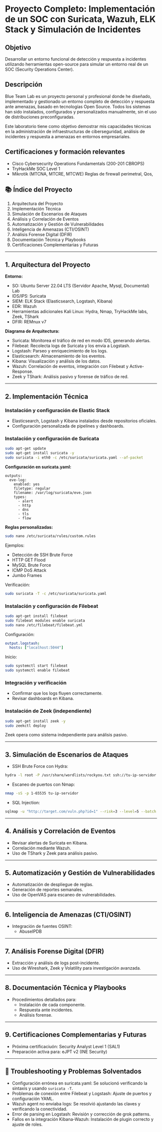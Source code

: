 # Proyecto Completo: Implementación de un SOC con Suricata, Wazuh, ELK Stack y Simulación de Incidentes

## Objetivo
Desarrollar un entorno funcional de detección y respuesta a incidentes utilizando herramientas open-source para simular un entorno real de un SOC (Security Operations Center).

## Descripción
Blue Team Lab es un proyecto personal y profesional donde he diseñado, implementado y gestionado un entorno completo de detección y respuesta ante amenazas, basado en tecnologías Open Source. Todos los sistemas han sido instalados, configurados y personalizados manualmente, sin el uso de distribuciones preconfiguradas.

Este laboratorio tiene como objetivo demostrar mis capacidades técnicas en la administración de infraestructuras de ciberseguridad, análisis de incidentes y respuesta a amenazas en entornos empresariales.

## Certificaciones y formación relevantes
- Cisco Cybersecurity Operations Fundamentals  (200-201 CBROPS)
- TryHackMe SOC Level 1
- Mikrotik (MTCNA, MTCRE, MTCWE) Reglas de firewall perimetral, Qos, 

## 📚 Índice del Proyecto

1. Arquitectura del Proyecto
2. Implementación Técnica
3. Simulación de Escenarios de Ataques
4. Análisis y Correlación de Eventos
5. Automatización y Gestión de Vulnerabilidades
6. Inteligencia de Amenazas (CTI/OSINT)
7. Análisis Forense Digital (DFIR)
8. Documentación Técnica y Playbooks
9. Certificaciones Complementarias y Futuras

---

## 1. Arquitectura del Proyecto

**Entorno:**
- SO: Ubuntu Server 22.04 LTS (Servidor Apache, Mysql, Documental) Lab
- IDS/IPS: Suricata
- SIEM: ELK Stack (Elasticsearch, Logstash, Kibana)
- EDR: Wazuh
- Herramientas adicionales Kali Linux: Hydra, Nmap, TryHackMe labs, Zeek, TShark
- DFIR: REMnux v7

**Diagrama de Arquitectura:**

- Suricata: Monitorea el tráfico de red en modo IDS, generando alertas.
- Filebeat: Recolecta logs de Suricata y los envía a Logstash.
- Logstash: Parseo y enriquecimiento de los logs.
- Elasticsearch: Almacenamiento de los eventos.
- Kibana: Visualización y análisis de los datos.
- Wazuh: Correlación de eventos, integración con Filebeat y Active-Response.
- Zeek y TShark: Análisis pasivo y forense de tráfico de red.

---

## 2. Implementación Técnica

### Instalación y configuración de Elastic Stack

- Elasticsearch, Logstash y Kibana instalados desde repositorios oficiales.
- Configuración personalizada de pipelines y dashboards.

### Instalación y configuración de Suricata

```bash
sudo apt-get update
sudo apt-get install suricata -y
sudo suricata -i eth0 -c /etc/suricata/suricata.yaml --af-packet
```

**Configuración en suricata.yaml:**

```
outputs:
  eve-log:
    enabled: yes
    filetype: regular
    filename: /var/log/suricata/eve.json
    types:
      - alert
      - http
      - dns
      - tls
      - flow
```

**Reglas personalizadas:**

```bash
sudo nano /etc/suricata/rules/custom.rules
```

Ejemplos:
- Detección de SSH Brute Force
- HTTP GET Flood
- MySQL Brute Force
- ICMP DoS Attack
- Jumbo Frames

Verificación:
```bash
sudo suricata -T -c /etc/suricata/suricata.yaml
```

### Instalación y configuración de Filebeat

```bash
sudo apt-get install filebeat
sudo filebeat modules enable suricata
sudo nano /etc/filebeat/filebeat.yml
```

Configuración:
```yaml
output.logstash:
  hosts: ["localhost:5044"]
```

Inicio:
```bash
sudo systemctl start filebeat
sudo systemctl enable filebeat
```

### Integración y verificación

- Confirmar que los logs fluyen correctamente.
- Revisar dashboards en Kibana.

### Instalación de Zeek (independiente)

```bash
sudo apt-get install zeek -y
sudo zeekctl deploy
```

Zeek opera como sistema independiente para análisis pasivo.

---

## 3. Simulación de Escenarios de Ataques

- SSH Brute Force con Hydra:
```bash
hydra -l root -P /usr/share/wordlists/rockyou.txt ssh://tu-ip-servidor
```

- Escaneo de puertos con Nmap:
```bash
nmap -sS -p 1-65535 tu-ip-servidor
```

- SQL Injection:
```bash
sqlmap -u "http://target.com/vuln.php?id=1" --risk=3 --level=5 --batch
```

---

## 4. Análisis y Correlación de Eventos

- Revisar alertas de Suricata en Kibana.
- Correlación mediante Wazuh.
- Uso de TShark y Zeek para análisis pasivo.

---

## 5. Automatización y Gestión de Vulnerabilidades

- Automatización de despliegue de reglas.
- Generación de reportes semanales.
- Uso de OpenVAS para escaneo de vulnerabilidades.

---

## 6. Inteligencia de Amenazas (CTI/OSINT)

- Integración de fuentes OSINT:
  - AbuseIPDB

---

## 7. Análisis Forense Digital (DFIR)

- Extracción y análisis de logs post-incidente.
- Uso de Wireshark, Zeek y Volatility para investigación avanzada.

---

## 8. Documentación Técnica y Playbooks

- Procedimientos detallados para:
  - Instalación de cada componente.
  - Respuesta ante incidentes.
  - Análisis forense.

---

## 9. Certificaciones Complementarias y Futuras

- Próxima certificaciuón: Security Analyst Level 1 (SAL1)
- Preparación activa para: eJPT v2 (INE Security)


---

## 📅 Troubleshooting y Problemas Solventados

- Configuración errónea en suricata.yaml: Se solucionó verificando la sintaxis y usando `suricata -T`.
- Problemas de conexión entre Filebeat y Logstash: Ajuste de puertos y configuración YAML.
- Wazuh agent no enviaba logs: Se resolvió ajustando las claves y verificando la conectividad.
- Error de parsing en Logstash: Revisión y corrección de grok patterns.
- Fallos en la integración Kibana-Wazuh: Instalación de plugin correcto y ajuste de roles.